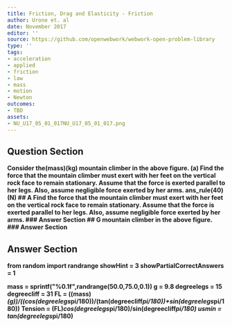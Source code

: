 ```yaml
---
title: Friction, Drag and Elasticity - Friction
author: Urone et. al
date: November 2017
editor: ''
source: https://github.com/openwebwork/webwork-open-problem-library
type: ''
tags:
- acceleration
- applied
- friction
- law
- mass
- motion
- Newton
outcomes:
- TBD
assets:
- NU_U17_05_01_017NU_U17_05_01_017.png
---
```


## Question Section 

<b>
Consider the(mass)(kg) mountain climber in the above figure. 
(a) Find the force that the mountain climber must exert with her feet on the vertical rock face to remain stationary. Assume that the force is exerted parallel to her legs. Also, assume negligible force exerted by her arms.
ans_rule(40)(N)
## A
Find the force that the mountain climber must exert with her feet on the vertical rock face to remain stationary. Assume that the force is exerted parallel to her legs. Also, assume negligible force exerted by her arms.
### Answer Section
## G
mountain climber in the above figure. 
### Answer Section


## Answer Section

from random import randrange
showHint = 3
showPartialCorrectAnswers = 1

mass = sprintf("%0.1f",randrange(50.0,75.0,0.1))
g = 9.8
degreelegs = 15
degreecliff = 31
FL = ((mass)*(g))/((cos(degreelegs*pi/180))/(tan(degreecliff*pi/180))+sin(degreelegs*pi/180))
Tension = (FL)*cos(degreelegs*pi/180)/sin(degreecliff*pi/180)
usmin = tan(degreelegs*pi/180)